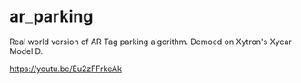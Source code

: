 # ar_parking

Real world version of AR Tag parking algorithm. Demoed on Xytron's Xycar Model D.

https://youtu.be/Eu2zFFrkeAk
